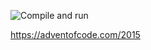 ![Compile and run](https://github.com/bhesmans/aoc-2015/workflows/compile-and-run/badge.svg)

https://adventofcode.com/2015
